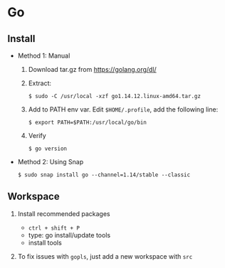 # Go

## Install
- Method 1: Manual
    1. Download tar.gz from https://golang.org/dl/
    2. Extract:
        ```
        $ sudo -C /usr/local -xzf go1.14.12.linux-amd64.tar.gz
        ```

    3. Add to PATH env var. Edit ```$HOME/.profile```, add the following line:
        ```
        $ export PATH=$PATH:/usr/local/go/bin
        ```

    3. Verify
        ```
        $ go version
        ```

- Method 2: Using Snap
    ```
    $ sudo snap install go --channel=1.14/stable --classic
    ```

## Workspace
1. Install recommended packages
    - ```ctrl + shift + P```
    - type: go install/update tools
    - install tools

2. To fix issues with ```gopls```, just add a new workspace with ```src```
